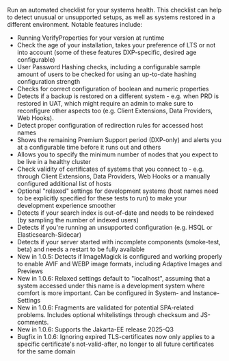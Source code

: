 Run an automated checklist for your systems health. This checklist can help to detect unusual or unsupported setups, as well as systems restored in a different environment. Notable features include:

* Running VerifyProperties for your version at runtime
* Check the age of your installation, takes your preference of LTS or not into account (some of these features DXP-specific, desired age configurable)
* User Password Hashing checks, including a configurable sample amount of users to be checked for using an up-to-date hashing configuration strength
* Checks for correct configuration of boolean and numeric properties
* Detects if a backup is restored on a different system - e.g. when PRD is restored in UAT, which might require an admin to make sure to reconfigure other aspects too (e.g. Client Extensions, Data Providers, Web Hooks).
* Detect proper configuration of redirection rules for accessed host names
* Shows the remaining Premium Support period (DXP-only) and alerts you at a configurable time before it runs out and others
* Allows you to specify the minimum number of nodes that you expect to be live in a healthy cluster
* Check validity of certificates of systems that you connect to - e.g. through Client Extensions, Data Providers, Web Hooks or a manually configured additional list of hosts
* Optional "relaxed" settings for development systems (host names need to be explicitly specified for these tests to run) to make your development experience smoother
* Detects if your search index is out-of-date and needs to be reindexed (by sampling the number of indexed users)
* Detects if you're running an unsupported configuration (e.g. HSQL or Elasticsearch-Sidecar)
* Detects if your server started with incomplete components (smoke-test, beta) and needs a restart to be fully available
* New in 1.0.5: Detects if ImageMagick is configured and working properly to enable AVIF and WEBP image formats, including Adaptive Images and Previews
* New in 1.0.6: Relaxed settings default to "localhost", assuming that a system accessed under this name is a development system where comfort is more important. Can be configured in System- and Instance-Settings
* New in 1.0.6: Fragments are validated for potential SPA-related problems. Includes optional whitelistings through checksum and JS-comments.
* New in 1.0.6: Supports the Jakarta-EE release 2025-Q3
* Bugfix in 1.0.6: Ignoring expired TLS-certificates now only applies to a specific certificate's not-valid-after, no longer to all future certificates for the same domain